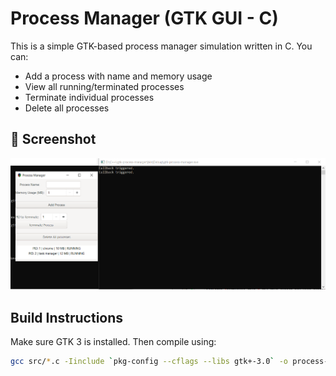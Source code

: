 # Process Manager (GTK GUI - C)

This is a simple GTK-based process manager simulation written in C. You can:

- Add a process with name and memory usage
- View all running/terminated processes
- Terminate individual processes
- Delete all processes

## 📸 Screenshot
![Output Screen Screenshot](gtk_app_output.PNG)

## Build Instructions
Make sure GTK 3 is installed. Then compile using:

```bash
gcc src/*.c -Iinclude `pkg-config --cflags --libs gtk+-3.0` -o process-manager
